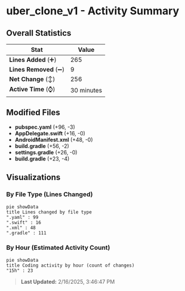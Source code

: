 # uber_clone_v1 - Activity Summary 

## Overall Statistics

| Stat                   | Value                                                             |
| ---------------------- | ----------------------------------------------------------------- |
| **Lines Added** (➕)   | 265                                          |
| **Lines Removed** (➖) | 9                                        |
| **Net Change** (↕)    | 256                |
| **Active Time** (⌚)   | 30 minutes |


## Modified Files
- **pubspec.yaml** (+96, -3)
- **AppDelegate.swift** (+16, -0)
- **AndroidManifest.xml** (+48, -0)
- **build.gradle** (+56, -2)
- **settings.gradle** (+26, -0)
- **build.gradle** (+23, -4)

## Visualizations

### By File Type (Lines Changed)

```mermaid
pie showData
title Lines changed by file type
".yaml" : 99
".swift" : 16
".xml" : 48
".gradle" : 111
```

### By Hour (Estimated Activity Count)

```mermaid
pie showData
title Coding activity by hour (count of changes)
"15h" : 23
```


> **Last Updated:** 2/16/2025, 3:46:47 PM